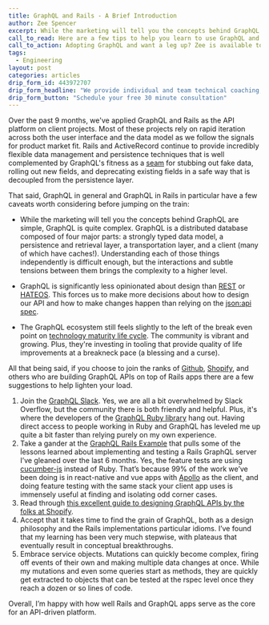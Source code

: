 ```yaml
---
title: GraphQL and Rails - A Brief Introduction
author: Zee Spencer
excerpt: While the marketing will tell you the concepts behind GraphQL are simple, a full GraphQL implementation is quite complex.
call_to_read: Here are a few tips to help you learn to use GraphQL and Rails effectively together.
call_to_action: Adopting GraphQL and want a leg up? Zee is available to help you and your team overcome some of the hurdles in the GraphQL learning curve. Reach out to hello+zee-graphql@wecohere.com or fill in the form below!
tags:
  - Engineering
layout: post
categories: articles
drip_form_id: 443972707
drip_form_headline: "We provide individual and team technical coaching, tailored to your particular context. Whether you want help revising system architecture, testing more effectively, or safely implementing complex new features we've got your back. For more information, read our <a href='/products/technical-coaching'>technical coaching overview.</a>"
drip_form_button: "Schedule your free 30 minute consultation"
---
```


Over the past 9 months, we've applied GraphQL and Rails as the API platform on client projects. Most of these projects rely on rapid iteration across both the user interface and the data model as we follow the signals for product market fit. Rails and ActiveRecord continue to provide incredibly flexible data management and persistence techniques that is well complemented by GraphQL's fitness as a [seam](https://www.informit.com/articles/article.aspx?p=359417&seqNum=3) for stubbing out fake data, rolling out new fields, and deprecating existing fields in a safe way that is decoupled from the persistence layer.

That said, GraphQL in general and GraphQL in Rails in particular have a few caveats worth considering before jumping on the train:

- While the marketing will tell you the concepts behind GraphQL are simple, GraphQL is quite complex. GraphQL is a distributed database composed of four major parts: a strongly typed data model, a persistence and retrieval layer, a transportation layer, and a client (many of which have caches!). Understanding each of those things independently is difficult enough, but the interactions and subtle tensions between them brings the complexity to a higher level.

- GraphQL is significantly less opinionated about design than [REST](https://en.wikipedia.org/wiki/Representational_state_transfer) or [HATEOS](https://en.wikipedia.org/wiki/HATEOAS). This forces us to make more decisions about how to design our API and how to make changes happen than relying on the [json:api spec](https://jsonapi.org).
- The GraphQL ecosystem still feels slightly to the left of the break even point on [technology maturity life cycle](https://en.wikipedia.org/wiki/Technology_life_cycle). The community is vibrant and growing. Plus, they're investing in tooling that provide quality of life improvements at a breakneck pace (a blessing and a curse).

All that being said, if you choose to join the ranks of [Github](https://developer.github.com/v4/), [Shopify](https://help.shopify.com/en/api/custom-storefronts/storefront-api/graphql), and others who are building GraphQL APIs on top of Rails apps there are a few suggestions to help lighten your load.

1. Join the [GraphQL Slack](https://graphql-slack.herokuapp.com/). Yes, we are all a bit overwhelmed by Slack Overflow, but the community there is both friendly and helpful. Plus, it's where the developers of the [GraphQL Ruby library](http://graphql-ruby.org/) hang out. Having direct access to people working in Ruby and GraphQL has leveled me up quite a bit faster than relying purely on my own experience.
1. Take a gander at the [GraphQL Rails Example](https://github.com/wecohere/graphql-rails-example) that pulls some of the lessons learned about implementing and testing a Rails GraphQL server I’ve gleaned over the last 6 months. Yes, the feature tests are using [cucumber-js](https://github.com/cucumber/cucumber-js) instead of Ruby. That’s because 99% of the work we’ve been doing is in react-native and vue apps with [Apollo](https://www.apollographql.com/) as the client, and doing feature testing with the same stack your client app uses is immensely useful at finding and isolating odd corner cases.
1. Read through [this excellent guide to designing GraphQL APIs by the folks at Shopify](https://gist.github.com/swalkinshaw/3a33e2d292b60e68fcebe12b62bbb3e2#input-structure-part-1).
1. Accept that it takes time to find the grain of GraphQL, both as a design philosophy and the Rails implementations particular idioms. I’ve found that my learning has been very much stepwise, with plateaus that eventually result in conceptual breakthroughs.
1. Embrace service objects. Mutations can quickly become complex, firing off events of their own and making multiple data changes at once. While my mutations and even some queries start as methods, they are quickly get extracted to objects that can be tested at the rspec level once they reach a dozen or so lines of code.

Overall, I’m happy with how well Rails and GraphQL apps serve as the core for an API-driven
platform.
